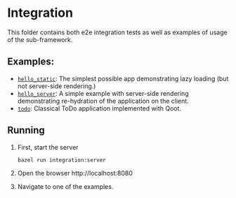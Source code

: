 # Integration

This folder contains both e2e integration tests as well as examples of usage of the sub-framework.

## Examples:

- [`hello_static`](./hello_static/): The simplest possible app demonstrating lazy loading (but not server-side rendering.)
- [`hello_server`](./hello_server/): A simple example with server-side rendering demonstrating re-hydration of the application on the client.
- [`todo`](./todo/): Classical ToDo application implemented with Qoot.

## Running

1. First, start the server

   ```
   bazel run integration:server
   ```

2. Open the browser http://localhost:8080
3. Navigate to one of the examples.
